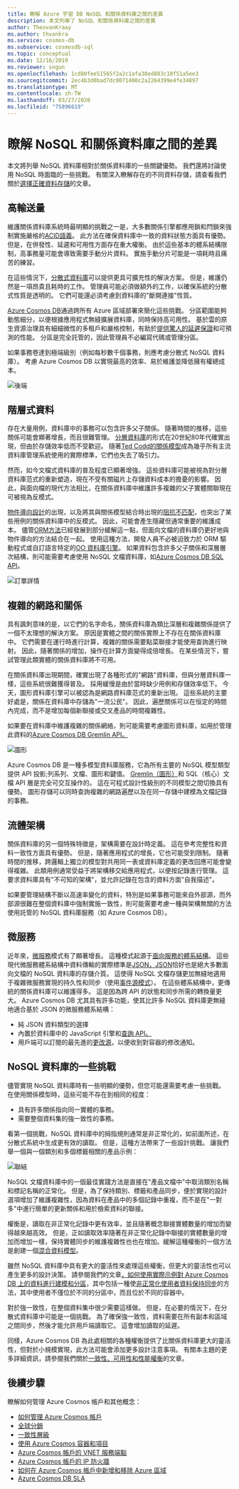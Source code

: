 ```yaml
---
title: 瞭解 Azure 宇宙 DB NoSQL 和關係資料庫之間的差異
description: 本文列舉了 NoSQL 和關係資料庫之間的差異
author: TheovanKraay
ms.author: thvankra
ms.service: cosmos-db
ms.subservice: cosmosdb-sql
ms.topic: conceptual
ms.date: 12/16/2019
ms.reviewer: sngun
ms.openlocfilehash: 1cd80fee51565f2a2c1afa38ed883c10f51a5ee3
ms.sourcegitcommit: 2ec4b3d0bad7dc0071400c2a2264399e4fe34897
ms.translationtype: MT
ms.contentlocale: zh-TW
ms.lasthandoff: 03/27/2020
ms.locfileid: "75896619"
---
```

# <a name="understanding-the-differences-between-nosql-and-relational-databases"></a>瞭解 NoSQL 和關係資料庫之間的差異

本文將列舉 NoSQL 資料庫相對於關係資料庫的一些關鍵優勢。 我們還將討論使用 NoSQL 時面臨的一些挑戰。 有關深入瞭解存在的不同資料存儲，請查看我們關於[選擇正確資料存儲](https://docs.microsoft.com/azure/architecture/guide/technology-choices/data-store-overview)的文章。

## <a name="high-throughput"></a>高輸送量

維護關係資料庫系統時最明顯的挑戰之一是，大多數關係引擎都應用鎖和閂鎖來強制實施嚴格的[ACID語義](https://en.wikipedia.org/wiki/ACID)。 此方法在確保資料庫中一致的資料狀態方面具有優勢。 但是，在併發性、延遲和可用性方面存在重大權衡。 由於這些基本的體系結構限制，高事務量可能會導致需要手動分片資料。 實施手動分片可能是一項耗時且痛苦的練習。

在這些情況下，[分散式資料庫](https://en.wikipedia.org/wiki/Distributed_database)可以提供更具可擴充性的解決方案。 但是，維護仍然是一項昂貴且耗時的工作。 管理員可能必須做額外的工作，以確保系統的分散式性質是透明的。 它們可能還必須考慮到資料庫的"斷開連接"性質。

[Azure Cosmos DB](https://docs.microsoft.com/azure/cosmos-db/introduction)通過跨所有 Azure 區域部署來簡化這些挑戰。 分區範圍能夠動態細分，以便根據應用程式無縫擴展資料庫，同時保持高可用性。 基於雲的原生資源治理具有細細微性的多租戶和嚴格控制，有助於[提供驚人的延遲保證](https://docs.microsoft.com/azure/cosmos-db/consistency-levels-tradeoffs#consistency-levels-and-latency)和可預測的性能。 分區是完全託管的，因此管理員不必編寫代碼或管理分區。

如果事務卷達到極端級別（例如每秒數千個事務，則應考慮分散式 NoSQL 資料庫）。 考慮 Azure Cosmos DB 以實現最高的效率、易於維護並降低擁有權總成本。

![後端](./media/relational-or-nosql/backend-scaled.png)

## <a name="hierarchical-data"></a>階層式資料

存在大量用例，資料庫中的事務可以包含許多父子關係。 隨著時間的推移，這些關係可能會顯著增長，而且很難管理。 [分層資料庫](https://en.wikipedia.org/wiki/Hierarchical_database_model)的形式在20世紀80年代確實出現，但由於存儲效率低而不受歡迎。 隨著[Ted Codd的關係模型](https://en.wikipedia.org/wiki/Relational_model)成為幾乎所有主流資料庫管理系統使用的實際標準，它們也失去了吸引力。

然而，如今文檔式資料庫的普及程度已顯著增強。 這些資料庫可能被視為對分層資料庫范式的重新塑造，現在不受有關磁片上存儲資料成本的擔憂的影響。 因此，與面向檔的現代方法相比，在關係資料庫中維護許多複雜的父子實體關聯現在可被視為反模式。

[物件導向設計](https://en.wikipedia.org/wiki/Object-oriented_design)的出現，以及將其與關係模型結合時出現的[阻抗不匹配](https://en.wikipedia.org/wiki/Object-relational_impedance_mismatch)，也突出了某些用例的關係資料庫中的反模式。 因此，可能會產生隱藏但通常重要的維護成本。 儘管[ORM方法](https://en.wikipedia.org/wiki/Object-relational_mapping)已經發展到部分緩解這一點，但面向文檔的資料庫仍更好地與物件導向的方法結合在一起。 使用這種方法，開發人員不必被迫致力於 ORM 驅動程式或自訂語言特定的[OO 資料庫引擎](https://en.wikipedia.org/wiki/Object_database)。 如果資料包含許多父子關係和深層層次結構，則可能需要考慮使用 NoSQL 文檔資料庫，如[Azure Cosmos DB SQL API](https://docs.microsoft.com/azure/cosmos-db/introduction)。

![訂單詳情](./media/relational-or-nosql/order-orderdetails.jpg)

## <a name="complex-networks-and-relationships"></a>複雜的網路和關係

具有諷刺意味的是，以它們的名字命名，關係資料庫為類比深層和複雜關係提供了一個不太理想的解決方案。 原因是實體之間的關係實際上不存在在關係資料庫中。 它們需要在運行時進行計算，複雜的關係需要點菜聯接才能使用查詢進行映射。 因此，隨著關係的增加，操作在計算方面變得成倍增長。 在某些情況下，嘗試管理此類實體的關係資料庫將不可用。

在關係資料庫出現期間，確實出現了各種形式的"網路"資料庫，但與分層資料庫一樣，這些系統很難獲得普及。 採用緩慢是由於當時缺少用例和存儲效率低下。 今天，圖形資料庫引擎可以被認為是網路資料庫范式的重新出現。 這些系統的主要好處是，關係在資料庫中存儲為"一流公民"。 因此，遍歷關係可以在恒定的時間內完成，而不是增加每個新聯接或交叉產品的時間複雜性。

如果要在資料庫中維護複雜的關係網絡，則可能需要考慮圖形資料庫，如用於管理此資料的[Azure Cosmos DB Gremlin API。](https://docs.microsoft.com/azure/cosmos-db/graph-introduction)

![圖形](./media/relational-or-nosql/graph.png)

Azure Cosmos DB 是一種多模型資料庫服務，它為所有主要的 NoSQL 模型類型提供 API 投影;列系列、文檔、圖形和鍵值。 [Gremlin（圖形）](https://docs.microsoft.com/azure/cosmos-db/gremlin-support)和 SQL（核心）文檔 API 層是完全可交互操作的。 這在可程式設計性級別的不同模型之間切換具有優勢。 圖形存儲可以同時查詢複雜的網路遍歷以及在同一存儲中建模為文檔記錄的事務。

## <a name="fluid-schema"></a>流體架構

關係資料庫的另一個特殊特徵是，架構需要在設計時定義。 這在參考完整性和資料一致性方面具有優勢。 但是，隨著應用程式的增長，它也可能受到限制。 隨著時間的推移，跨邏輯上獨立的模型對共用同一表或資料庫定義的更改回應可能會變得複雜。 此類用例通常受益于將架構移交給應用程式，以便按記錄進行管理。 這要求資料庫具有"不可知的架構"，並允許記錄在包含的資料方面"自我描述"。

如果要管理結構不斷以高速率變化的資料，特別是如果事務可能來自外部源，而外部源很難在整個資料庫中強制實施一致性，則可能需要考慮一種與架構無關的方法使用託管的 NoSQL 資料庫服務（如 Azure Cosmos DB）。

## <a name="microservices"></a>微服務

近年來，[微服務](https://en.wikipedia.org/wiki/Microservices)模式有了顯著增長。 這種模式起源于[面向服務的體系結構](https://en.wikipedia.org/wiki/Service-oriented_architecture)。 這些現代微服務體系結構中資料傳輸的實際標準是[JSON，JSON](https://en.wikipedia.org/wiki/JSON)恰好也是絕大多數面向文檔的 NoSQL 資料庫的存儲介質。 這使得 NoSQL 文檔存儲更加無縫地適用于複雜微服務實現的持久性和同步（使用[事件源模式](https://en.wikipedia.org/wiki/Event-driven_architecture)）。 在這些體系結構中，更傳統的關係資料庫可以維護得多。 這是因為跨 API 的狀態和同步所需的轉換量更大。 Azure Cosmos DB 尤其具有許多功能，使其比許多 NoSQL 資料庫更無縫地適合基於 JSON 的微服務體系結構：

* 純 JSON 資料類型的選擇
* 內置於資料庫中的 JavaScript 引擎和[查詢 API。](https://docs.microsoft.com/azure/cosmos-db/javascript-query-api)
* 用戶端可以訂閱的最先進的[更改源](https://docs.microsoft.com/azure/cosmos-db/change-feed)，以便收到對容器的修改通知。

## <a name="some-challenges-with-nosql-databases"></a>NoSQL 資料庫的一些挑戰

儘管實現 NoSQL 資料庫時有一些明顯的優勢，但您可能還需要考慮一些挑戰。 在使用關係模型時，這些可能不存在到相同的程度：

* 具有許多關係指向同一實體的事務。
* 需要整個資料集的強一致性的事務。

看第一個挑戰，NoSQL 資料庫中的拇指規則通常是非正常化的，如前面所述，在分散式系統中生成更有效的讀取。 但是，這種方法帶來了一些設計挑戰。 讓我們舉一個與一個類別和多個標籤相關的產品示例：

![聯結](./media/relational-or-nosql/many-joins.png)

NoSQL 文檔資料庫中的一個最佳實踐方法是直接在"產品文檔中"中取消類別名稱和標記名稱的正常化。 但是，為了保持類別、標籤和產品同步，便於實現的設計選項增加了維護複雜性，因為資料在產品中的多個記錄中重複，而不是在"一對多"中進行簡單的更新關係和用於檢索資料的聯接。 

權衡是，讀取在非正常化記錄中更有效率，並且隨著概念聯接實體數量的增加而變得越來越高效。 但是，正如讀取效率隨著在非正常化記錄中聯接的實體數量的增加而增加一樣，保持實體同步的維護複雜性也也在增加。緩解這種權衡的一個方法是創建一個[混合資料模型](https://docs.microsoft.com/azure/cosmos-db/modeling-data#hybrid-data-models)。

雖然 NoSQL 資料庫中具有更大的靈活性來處理這些權衡，但更大的靈活性也可以產生更多的設計決策。 請參閱我們的文章[，如何使用實際示例對 Azure Cosmos DB 上的資料進行建模和分區](https://docs.microsoft.com/azure/cosmos-db/how-to-model-partition-example)，其中包括一種使[非正常化使用者資料保持同步](https://docs.microsoft.com/azure/cosmos-db/how-to-model-partition-example#denormalizing-usernames)的方法，其中使用者不僅位於不同的分區中，而且位於不同的容器中。

對於強一致性，在整個資料集中很少需要這樣做。 但是，在必要的情況下，在分散式資料庫中可能是一個挑戰。 為了確保強一致性，資料需要在所有副本和區域之間同步，然後才能允許用戶端讀取它。 這會增加讀取的延遲。

同樣，Azure Cosmos DB 為此處相關的各種權衡提供了比關係資料庫更大的靈活性，但對於小規模實現，此方法可能會添加更多設計注意事項。 有關本主題的更多詳細資訊，請參閱我們關於[一致性、可用性和性能權衡](https://docs.microsoft.com/azure/cosmos-db/consistency-levels-tradeoffs)的文章。

## <a name="next-steps"></a>後續步驟

瞭解如何管理 Azure Cosmos 帳戶和其他概念：

* [如何管理 Azure Cosmos 帳戶](how-to-manage-database-account.md)
* [全球分銷](distribute-data-globally.md)
* [一致性層級](consistency-levels.md)
* [使用 Azure Cosmos 容器和項目](databases-containers-items.md)
* [Azure Cosmos 帳戶的 VNET 服務端點](vnet-service-endpoint.md)
* [Azure Cosmos 帳戶的 IP 防火牆](firewall-support.md)
* [如何在 Azure Cosmos 帳戶中新增和移除 Azure 區域](how-to-manage-database-account.md)
* [Azure Cosmos DB SLA](https://azure.microsoft.com/support/legal/sla/cosmos-db/v1_2/)
